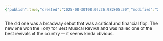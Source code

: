 ```yaml
---
{"publish":true,"created":"2025-08-30T08:09:26.982+05:30","modified":"2025-08-30T08:09:26.982+05:30","cssclasses":""}
---
```



The old one was a broadway debut that was a critical and financial flop. The new one won the Tony for Best Musical Revival and was hailed one of the best revivals of the country — it seems kinda obvious.
